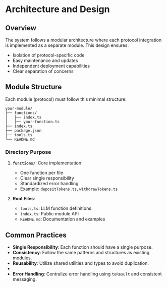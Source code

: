 # Architecture and Design

## Overview

The system follows a modular architecture where each protocol integration is implemented as a separate module. This design ensures:

- Isolation of protocol-specific code
- Easy maintenance and updates
- Independent deployment capabilities
- Clear separation of concerns

## Module Structure

Each module (protocol) must follow this minimal structure:

```
your-module/
├── functions/
│   ├── index.ts
│   ├── your-function.ts
├── index.ts
├── package.json
├── tools.ts
└── README.md
```

### Directory Purpose

1. **`functions/`**: Core implementation

   - One function per file
   - Clear single responsibility
   - Standardized error handling
   - Example: `depositTokens.ts`, `withdrawTokens.ts`

2. **Root Files**:
   - `tools.ts`: LLM function definitions
   - `index.ts`: Public module API
   - `README.md`: Documentation and examples

## Common Practices

- **Single Responsibility**: Each function should have a single purpose.
- **Consistency**: Follow the same patterns and structures as existing modules.
- **Reusability**: Utilize shared utilities and types to avoid duplication.
- 
- **Error Handling**: Centralize error handling using `toResult` and consistent messaging.
